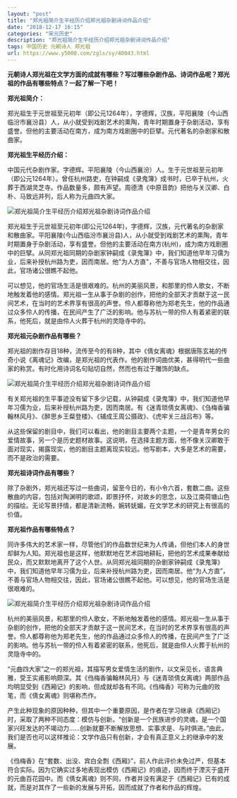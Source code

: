 ```yaml
---
layout: "post"
title: "郑光祖简介生平经历介绍郑光祖杂剧诗词作品介绍"
date: "2018-12-17 16:15"
categories: "宋元历史"
description: "郑光祖简介生平经历介绍郑光祖杂剧诗词作品介绍"
tags: 中国历史 元朝诗人 郑光祖
url: https://www.y5000.com/zgls/sy/40043.html
---
```






**元朝诗人郑光祖在文学方面的成就有哪些？写过哪些杂剧作品、诗词作品呢？郑光祖的作品有哪些特点？一起了解一下吧！**

 **郑光祖简介：**

郑光祖生于元世祖至元初年（即公元1264年），字德辉，汉族，平阳襄陵（今山西临汾市襄汾县）人，从小就受到戏剧艺术的熏陶，青年时期置身于杂剧活动，享有盛誉。但他的主要活动在南方，成为南方戏剧圈中的巨擘。元代著名的杂剧家和散曲家。

 **郑光祖生平经历介绍：**

中国元代杂剧作家。字德辉。平阳襄陵（今山西襄汾）人。生于元世祖至元初年（即公元1264年）。曾任杭州路吏，在钟嗣成《录鬼簿》成书时，已卒于杭州，火葬于西湖灵芝寺。作品数量多，颇有声望。周德清《中原音韵》把他与关汉卿、白朴、马致远并列，后人称为元曲四大家。

![郑光祖简介生平经历介绍郑光祖杂剧诗词作品介绍](https://img.y5000.com/uploads/allimg/190112/b9003b2076b7ea8fae2f7680cd5666aa.jpg)

郑光祖生于元世祖至元初年(即公元1264年)，字德辉，汉族，元代著名的杂剧家和散曲家。平阳襄陵(今山西临汾市襄汾县)人，从小就受到戏剧艺术的熏陶，青年时期置身于杂剧活动，享有盛誉。但他的主要活动在南方(杭州)，成为南方戏剧圈中的巨擘。从同郑光祖同期的杂剧家钟嗣成《录鬼簿》中，我们知道他早年习儒为业，后来补授杭州路为吏，因而南居。他"为人方直"，不善与官场人物相交往，因此，官场诸公很瞧不起他。

可以想见，他的官场生活是很艰难的。杭州的美丽风景，和那里的伶人歌女，不断地触发着他的感情。郑光祖一生从事于杂剧的创作，把他的全部天才贡献于这一民间艺术，在当时的艺术界享有很高的声誉。伶人都尊称他为郑老先生，他的作品通过众多伶人的传播，在民间产生了广泛的影响。他与苏杭一带的伶人有着紧密的联系，他死后，就是由伶人火葬于杭州的灵隐寺中的。

 **郑光祖元杂剧作品有哪些？**

郑光祖的剧作存目18种，流传至今的有8种，其中《倩女离魂》根据唐陈玄祐的传奇小说《离魂记》改编，是郑光祖的代表作。他的剧作词曲优美，甚得明代一些曲家的称赏。有时化用诗词名句贴切自然，然而也有过于雕饰的缺点。

![郑光祖简介生平经历介绍郑光祖杂剧诗词作品介绍](https://img.y5000.com/uploads/allimg/190112/ed1454df2ac94a510e84d095cf5388a1.jpg)

有关郑光祖的生平事迹没有留下多少记载，从钟嗣成《录鬼簿》中，我们知道他早年习儒为业，后来补授杭州路为吏，因而南居。有《迷青琐倩女离魂》、《刍梅香骗翰林风月》、《醉思乡王粲登楼》、《辅成王周公摄政》、《虎牢关三战吕布》等。

从这些保留的剧目中，我们可以看出，他的剧目主要两个主题，一个是青年男女的爱情故事，另一个是历史题材故事。这说明，在选择主题方面，他不像关汉卿敢于面对现实，揭露现实，他的剧目主题离现实较远。他写剧本，大多是艺术的需要，而不是政治的需要。

 **郑光祖诗词作品有哪些？**

除了杂剧外，郑光祖还写过一些曲词，留至今日的，有小令六首，套数二曲。这些散曲的内容，包括对陶渊明的歌颂，即景抒怀，对故乡的思念，以及江南荷塘山色的描绘。无论写景抒情，都是清新流畅，婉转妩媚，在文学艺术的研究上有很高的价值。

 **郑光祖作品有哪些特点？**

同许多伟大的艺术家一样，尽管他们的作品数世纪来为人传诵，但他们本人的身世却鲜为人知。郑光祖也是这样，他默默地在艺术园地耕耘，把他的艺术成果奉献给民众，而又默默地离开了这个人世。从同郑光祖同期的杂剧家钟嗣成《录鬼簿》中，我们知道他早年习儒为业，后来补授杭州路为吏，因而南居。他“为人方直”，不善与官场人物相交往，因此，官场诸公很瞧不起他。可以想见，他的官场生活是很艰难的。

![郑光祖简介生平经历介绍郑光祖杂剧诗词作品介绍](https://img.y5000.com/uploads/allimg/190112/f8f7d437862d15b0398c9f76ea248d5f.jpg)

杭州的美丽风景，和那里的伶人歌女，不断地触发着他的感情。郑光祖一生从事于杂剧的创作，把他的全部天才贡献于这一民间艺术，在当时的艺术界享有很高的声誉。伶人都尊称他为郑老先生，他的作品通过众多伶人的传播，在民间产生了广泛的影响。他与苏杭一带的伶人有着紧密的联系，他死后，就是由伶人火葬于杭州的灵隐寺中的。

“元曲四大家”之一的郑光祖，其描写男女爱情生活的剧作，以文采见长，语言典雅，受王实甫影响颇深。其《㑇梅香骗翰林风月》与《迷青琐倩女离魂》两部作品均明显受到《西厢记》的影响，但成就却各有不同。《㑇梅香》可称为元曲的败笔，而《倩女离魂》则堪称杰作。

产生此种现象的原因种种，但其中一个重要原因，是作者在学习继承《西厢记》时，采取了两种不同态度：模仿与创新。“创新是一个民族进步的灵魂，是一个国家兴旺发达的不竭动力……创新就要不断解放思想、实事求是、与时俱进。”由此，我们是否也可以这样推论：文学作品只有创新，才会有真正意义上的继承中的发展。

《㑇梅香》在“套数、出没、宾白全剽《西厢》”，前人作此评价未免过严，但基本符合实际。因为它确实过多地表现出模仿《西厢记》的痕迹，因而终于湮灭于盛开的元曲百花园中。而《倩女离魂》则不同，作者并没有满足于《西厢记》已有的成就，而是对其作了一些新的发展与开拓，因而成就了作者和作品的辉煌。
